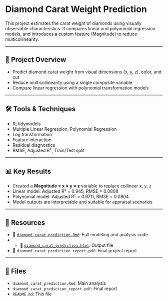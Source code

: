 # Diamond Carat Weight Prediction

This project estimates the carat weight of diamonds using visually observable characteristics. It compares linear and polynomial regression models, and introduces a custom feature (Magnitude) to reduce multicollinearity.

---

## 📁 Project Overview

- Predict diamond carat weight from visual dimensions (x, y, z), color, and cut  
- Reduce multicollinearity using a single composite variable  
- Compare linear regression with polynomial transformation models

---

## 🛠️ Tools & Techniques

- R, tidymodels  
- Multiple Linear Regression, Polynomial Regression  
- Log transformation  
- Feature interaction  
- Residual diagnostics  
- RMSE, Adjusted R², Train/Test split

---

## 📊 Key Results

- Created a **Magnitude = x × y × z** variable to replace collinear x, y, z  
- Linear model: Adjusted R² = 0.945, RMSE = 0.0808  
- Polynomial model: Adjusted R² = 0.9711, RMSE = 0.0804  
- Model outputs are interpretable and suitable for appraisal scenarios

---

## 🔗 Resources

- 📄 [`diamond_carat_prediction.Rmd`](./diamond_carat_prediction.Rmd): Full modeling and analysis code
- - 📄 [`diamond_carat_prediction.html`](./diamond_carat_prediction.html): Output file  
- 📑 `diamond_carat_prediction_report.pdf`: Final project report 
---

## 📂 Files

- `diamond_carat_prediction.Rmd`: Main analysis  
- `diamond_carat_prediction_report.pdf`: Final report  
- `README.md`: This file
